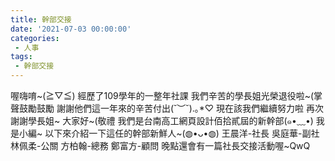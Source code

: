 ```yaml
---
title: 幹部交接
date: '2021-07-03 00:00:00'
categories:
 - 人事
tags:
 - 幹部交接
---
```



喔嗨唷~(≧▽≦)
經歷了109學年的一整年社課
我們辛苦的學長姐光榮退役啦~(掌聲鼓勵鼓勵
謝謝他們這一年來的辛苦付出(˘︶˘).｡*♡
現在該我們繼續努力啦
再次謝謝學長姐~
大家好~(敬禮
我們是台南高工網頁設計佰拾貳屆的新幹部(๑•﹏•)
我是小編~
以下來介紹一下這任的幹部新鮮人~(◍•ᴗ•◍)
王晨洋-社長
吳庭華-副社
林佩柔-公關
方柏翰-總務
鄭富方-顧問
晚點還會有一篇社長交接活動喔~QwQ